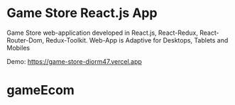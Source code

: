 # Game Store React.js App

Game Store web-application developed in React.js, React-Redux, React-Router-Dom, Redux-Toolkit.
Web-App is Adaptive for Desktops, Tablets and Mobiles

Demo: https://game-store-diorm47.vercel.app
# gameEcom
